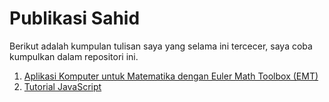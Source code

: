 # Publikasi Sahid
Berikut adalah kumpulan tulisan saya yang selama ini tercecer, saya coba kumpulkan dalam repositori ini.
1. [Aplikasi Komputer untuk Matematika dengan Euler Math Toolbox (EMT)](CetakAplikom.pdf)
2. [Tutorial JavaScript](TutorialJavaScript.html)
